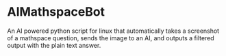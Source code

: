 # AIMathspaceBot
An AI powered python script for linux that automatically takes a screenshot of a mathspace question, sends the image to an AI, and outputs a filtered output with the plain text answer.
